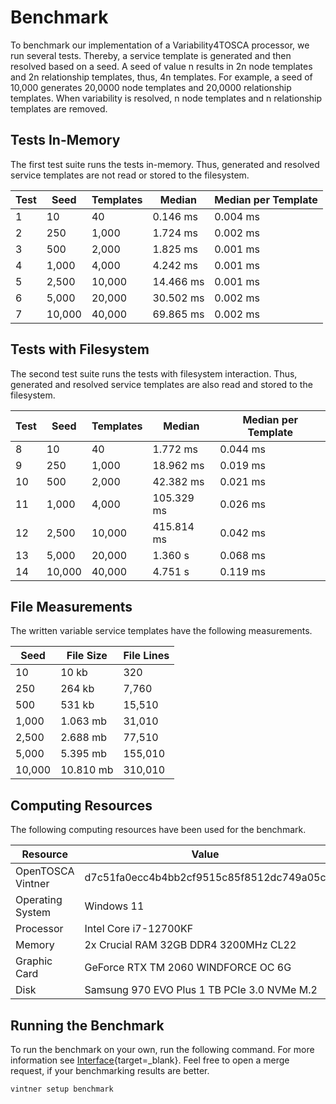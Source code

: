 # Benchmark

To benchmark our implementation of a Variability4TOSCA processor, we run several tests.
Thereby, a service template is generated and then resolved based on a seed.
A seed of value n results in 2n node templates and 2n relationship templates, thus, 4n templates.
For example, a seed of 10,000 generates 20,0000 node templates and 20,0000 relationship templates.
When variability is resolved, n node templates and n relationship templates are removed.

## Tests In-Memory

The first test suite runs the tests in-memory.
Thus, generated and resolved service templates are not read or stored to the filesystem.

| Test | Seed   | Templates | Median    | Median per Template |
|------|--------|-----------|-----------|---------------------|
| 1    | 10     | 40        | 0.146 ms  | 0.004 ms            |
| 2    | 250    | 1,000     | 1.724 ms  | 0.002 ms            |
| 3    | 500    | 2,000     | 1.825 ms  | 0.001 ms            |
| 4    | 1,000  | 4,000     | 4.242 ms  | 0.001 ms            |
| 5    | 2,500  | 10,000    | 14.466 ms | 0.001 ms            |
| 6    | 5,000  | 20,000    | 30.502 ms | 0.002 ms            |
| 7    | 10,000 | 40,000    | 69.865 ms | 0.002 ms            |

## Tests with Filesystem

The second test suite runs the tests with filesystem interaction.
Thus, generated and resolved service templates are also read and stored to the filesystem.

| Test | Seed   | Templates | Median     | Median per Template |
|------|--------|-----------|------------|---------------------|
| 8    | 10     | 40        | 1.772 ms   | 0.044 ms            |
| 9    | 250    | 1,000     | 18.962 ms  | 0.019 ms            |
| 10   | 500    | 2,000     | 42.382 ms  | 0.021 ms            |
| 11   | 1,000  | 4,000     | 105.329 ms | 0.026 ms            |
| 12   | 2,500  | 10,000    | 415.814 ms | 0.042 ms            |
| 13   | 5,000  | 20,000    | 1.360 s    | 0.068 ms            |
| 14   | 10,000 | 40,000    | 4.751 s    | 0.119 ms            |

## File Measurements

The written variable service templates have the following measurements.

| Seed   | File Size | File Lines |
|--------|-----------|------------|
| 10     | 10 kb     | 320        |
| 250    | 264 kb    | 7,760      |
| 500    | 531 kb    | 15,510     |
| 1,000  | 1.063 mb  | 31,010     |
| 2,500  | 2.688 mb  | 77,510     |
| 5,000  | 5.395 mb  | 155,010    |
| 10,000 | 10.810 mb | 310,010    |

## Computing Resources

The following computing resources have been used for the benchmark.

| Resource          | Value                                       |
|-------------------|---------------------------------------------|
| OpenTOSCA Vintner | d7c51fa0ecc4b4bb2cf9515c85f8512dc749a05c    |
| Operating System  | Windows 11                                  |
| Processor         | Intel Core i7-12700KF                       |
| Memory            | 2x Crucial RAM 32GB DDR4 3200MHz CL22       |
| Graphic Card      | GeForce RTX TM 2060 WINDFORCE OC 6G         | 
| Disk              | Samsung 970 EVO Plus 1 TB PCIe 3.0 NVMe M.2 |

## Running the Benchmark

To run the benchmark on your own, run the following command.
For more information see [Interface](../interface.md#setup-benchmark){target=_blank}.
Feel free to open a merge request, if your benchmarking results are better.

```shell linenums="1"
vintner setup benchmark
```
